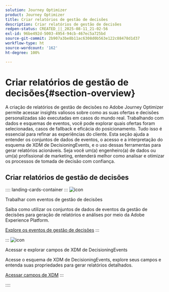 ```yaml
---
solution: Journey Optimizer
product: Journey Optimizer
title: Criar relatórios de gestão de decisões
description: Criar relatórios de gestão de decisões
redpen-status: CREATED_||_2025-08-11_21-02-56
exl-id: 96be492d-5003-4954-94cb-467ec5a725bd
source-git-commit: 2b907a3be8b11ac6308d0b563e122c88478d1d37
workflow-type: ht
source-wordcount: '162'
ht-degree: 100%

---
```


# Criar relatórios de gestão de decisões{#section-overview}

A criação de relatórios de gestão de decisões no Adobe Journey Optimizer permite acessar insights valiosos sobre como as suas ofertas e decisões personalizadas são executadas em casos do mundo real. Trabalhando com dados e esquemas de eventos, você pode explorar quais ofertas foram selecionadas, casos de fallback e eficácia do posicionamento. Tudo isso é essencial para refinar as experiências do cliente. Esta seção ajuda a entender os conjuntos de dados de eventos, o acesso e a interpretação do esquema de XDM de DecisioningEvents, e o uso dessas ferramentas para gerar relatórios acionáveis. Seja você um(a) engenheiro(a) de dados ou um(a) profissional de marketing, entenderá melhor como analisar e otimizar os processos de tomada de decisão com confiança.

## Criar relatórios de gestão de decisões

:::: landing-cards-container
:::
![icon](https://cdn.experienceleague.adobe.com/icons/book.svg?lang=pt-BR)

Trabalhar com eventos de gestão de decisões

Saiba como utilizar os conjuntos de dados de eventos da gestão de decisões para geração de relatórios e análises por meio da Adobe Experience Platform.

[Explore os eventos de gestão de decisões](../using/offers/reports/get-started-events.md)
:::

:::
![icon](https://cdn.experienceleague.adobe.com/icons/list-check.svg?lang=pt-BR)

Acessar e explorar campos de XDM de DecisioningEvents

Acesse o esquema de XDM de DecisioningEvents, explore seus campos e entenda suas propriedades para gerar relatórios detalhados.

[Acessar campos de XDM](../using/offers/reports/xdm-fields.md)
:::

::::
